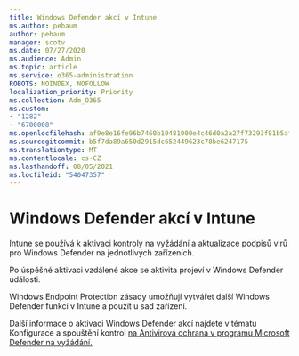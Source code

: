 ```yaml
---
title: Windows Defender akcí v Intune
ms.author: pebaum
author: pebaum
manager: scotv
ms.date: 07/27/2020
ms.audience: Admin
ms.topic: article
ms.service: o365-administration
ROBOTS: NOINDEX, NOFOLLOW
localization_priority: Priority
ms.collection: Adm_O365
ms.custom:
- "1282"
- "6700008"
ms.openlocfilehash: af9e8e16fe96b7460b19481900e4c46d0a2a27f73293f81b5af86131af40287a
ms.sourcegitcommit: b5f7da89a650d2915dc652449623c78be6247175
ms.translationtype: MT
ms.contentlocale: cs-CZ
ms.lasthandoff: 08/05/2021
ms.locfileid: "54047357"
---
```

# <a name="windows-defender-actions-in-intune"></a>Windows Defender akcí v Intune

Intune se používá k aktivaci kontroly na vyžádání a aktualizace podpisů virů pro Windows Defender na jednotlivých zařízeních.

Po úspěšné aktivaci vzdálené akce se aktivita projeví v Windows Defender události.

Windows Endpoint Protection zásady umožňují vytvářet další Windows Defender funkcí v Intune a použít u sad zařízení.

Další informace o aktivaci Windows Defender akcí najdete v tématu Konfigurace a spouštění kontrol [na Antivirová ochrana v programu Microsoft Defender na vyžádání.](https://docs.microsoft.com/windows/security/threat-protection/windows-defender-antivirus/run-scan-windows-defender-antivirus)